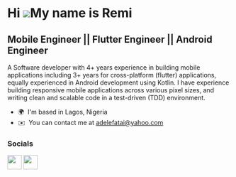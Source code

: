 Hi ![](https://user-images.githubusercontent.com/18350557/176309783-0785949b-9127-417c-8b55-ab5a4333674e.gif)My name is Remi
==================================================================================================================================

Mobile Engineer || Flutter Engineer || Android Engineer
---------------

A Software developer with 4+ years experience in building mobile applications including 3+ years for cross-platform (flutter) applications, equally experienced in Android development using Kotlin. I have experience building responsive mobile applications across various pixel sizes, and writing clean and scalable code in a test-driven (TDD) environment.

* 🌍  I'm based in Lagos, Nigeria
* ✉️  You can contact me at [adelefatai@yahoo.com](mailto:adelefatai@yahoo.com)



### Socials

<p align="left"> <a href="https://www.github.com/rhemi7" target="_blank" rel="noreferrer"><img src="https://raw.githubusercontent.com/danielcranney/readme-generator/main/public/icons/socials/github.svg" width="32" height="32" /></a> <a href="https://www.linkedin.com/in/fatai-adele" target="_blank" rel="noreferrer"><img src="https://raw.githubusercontent.com/danielcranney/readme-generator/main/public/icons/socials/linkedin.svg" width="32" height="32" /></a></p>


